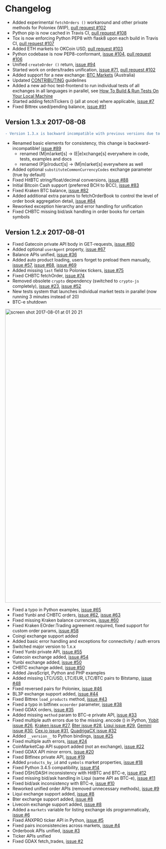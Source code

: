 # Сhangelog

- Added experimental `fetchOrders ()` workaround and other private methods for Poloniex (WIP), [pull request #102](https://github.com/kroitor/ccxt/pull/102)
- Python pip is now cached in Travis CI, [pull request #108](https://github.com/kroitor/ccxt/pull/108)
- Tox is now enforcing Python PEP8 with flask8 upon each build in Travis CI, [pull request #107](https://github.com/kroitor/ccxt/pull/107)
- Added ETH markets to OKCoin USD, [pull request #103](https://github.com/kroitor/ccxt/pull/103)
- Python codebase is now PEP8-conformant, [issue #104](https://github.com/kroitor/ccxt/issues/104), [pull request #106](https://github.com/kroitor/ccxt/pull/106)
- Unified `createOrder ()` return, [issue #94](https://github.com/kroitor/ccxt/issues/94)
- Started work on orders/trades unification, [issue #71](https://github.com/kroitor/ccxt/issues/71), [pull request #102](https://github.com/kroitor/ccxt/pull/102)
- Added support for a new exchange: [BTC Markets](https://btcmarkets.net) (Australia)
- Updated [CONTRIBUTING](https://github.com/kroitor/ccxt/blob/master/CONTRIBUTING.md) guidelines
- Added a new ad-hoc test-frontend to run individual tests of all exchanges in all languages in parallel, see [How To Build & Run Tests On Your Local Machine](https://github.com/kroitor/ccxt/blob/master/CONTRIBUTING.md#how-to-build--run-tests-on-your-local-machine)
- Started adding fetchTickers () (all at once) where applicable, [issue #7](https://github.com/kroitor/ccxt/issues/7)
- Fixed Bittrex used/pending balance, [issue #91](https://github.com/kroitor/ccxt/issues/91)

## Version 1.3.x 2017-08-08

```diff
- Version 1.3.x is backward incompatible with previous versions due to a major renaming in the code
```

- Renamed basic elements for consistency, this change is backward-incompatible! [issue #89](https://github.com/kroitor/ccxt/issues/89)
  - renamed (M|m)arket[s] → (E|e)xchange[s] everywhere in code, tests, examples and docs
  - renamed (P|p)roduct[s] → (M|m)arket[s] everywhere as well
- Added optional `substituteCommonCurrencyCodes` exchange parameter (true by default)
- Fixed HitBTC string/float/decimal conversions, [issue #88](https://github.com/kroitor/ccxt/issues/88)
- Initial Bitcoin Cash support (preferred BCH to BCC), [issue #83](https://github.com/kroitor/ccxt/issues/83)
- Fixed Kraken BTC balance, [issue #82](https://github.com/kroitor/ccxt/issues/82)
- Added additional extra params to fetchOrderBook to control the level of order book aggregation detail, [issue #84](https://github.com/kroitor/ccxt/issues/84)
- Reworked exception hierarchy and error handling for unification
- Fixed CHBTC missing bid/ask handling in order books for certain symbols

## Version 1.2.x 2017-08-01

- Fixed Gatecoin private API body in GET-requests, [issue #80](https://github.com/kroitor/ccxt/issues/80)
- Added optional `userAgent` property, [issue #67](https://github.com/kroitor/ccxt/issues/67)
- Balance APIs unified, [issue #36](https://github.com/kroitor/ccxt/issues/36)
- Added auto product loading, users forget to preload them manually, [issue #57](https://github.com/kroitor/ccxt/issues/57), [issue #68](https://github.com/kroitor/ccxt/issues/68), [issue #69](https://github.com/kroitor/ccxt/issues/69)
- Added missing `last` field to Poloniex tickers, [issue #75](https://github.com/kroitor/ccxt/issues/75)
- Fixed CHBTC fetchOrder, [issue #74](https://github.com/kroitor/ccxt/issues/74)
- Removed obsolete `crypto` dependency (switched to `crypto-js` completely), [issue #23](https://github.com/kroitor/ccxt/issues/23), [issue #52](https://github.com/kroitor/ccxt/issues/52)
- New tests system that launches individual market tests in parallel (now running 3 minutes instead of 20)
- BTC-e shutdown

<img width="949" alt="screen shot 2017-08-01 at 01 20 21" src="https://user-images.githubusercontent.com/1294454/28800889-9d03c61e-7657-11e7-881c-c4becb03903d.png">

- Fixed a typo in Python examples, [issue #65](https://github.com/kroitor/ccxt/issues/65)
- Fixed Yunbi and CHBTC orders, [issue #62](https://github.com/kroitor/ccxt/issues/62), [issue #63](https://github.com/kroitor/ccxt/issues/63)
- Fixed missing Kraken balance currencies, [issue #60](https://github.com/kroitor/ccxt/issues/60)
- Fixed Kraken EOrder:Trading agreement required, fixed support for custom order params, [issue #58](https://github.com/kroitor/ccxt/issues/58)
- Coingi exchange support added
- Added basic error handling and exceptions for connectivity / auth errors
- Switched major version to 1.x.x
- Fixed Yunbi private API, [issue #55](https://github.com/kroitor/ccxt/issues/55)
- Gatecoin exchange added, [issue #54](https://github.com/kroitor/ccxt/issues/54)
- Yunbi exchange added, [issue #50](https://github.com/kroitor/ccxt/issues/50)
- CHBTC exchange added, [issue #50](https://github.com/kroitor/ccxt/issues/50)
- Added JavaScript, Python and PHP examples
- Added missing LTC/USD, LTC/EUR, LTC/BTC pairs to Bitstamp, [issue #48](https://github.com/kroitor/ccxt/issues/48)
- Fixed reversed pairs for Poloniex, [issue #46](https://github.com/kroitor/ccxt/issues/46)
- BL3P exchange support added, [issue #44](https://github.com/kroitor/ccxt/issues/44)
- Fixed Bittrex `load_products` method, [issue #43](https://github.com/kroitor/ccxt/issues/43)
- Fixed a typo in bitfinex `ocoorder` parameter, [issue #38](https://github.com/kroitor/ccxt/issues/38)
- Fixed GDAX orders, [issue #35](https://github.com/kroitor/ccxt/issues/35)
- Added missing `method` param to BTC-e private API, [issue #33](https://github.com/kroitor/ccxt/issues/33)
- Fixed multiple auth errors due to the missing .encode () in Python, [Yobit issue #26](https://github.com/kroitor/ccxt/issues/26), [Kraken issue #27](https://github.com/kroitor/ccxt/issues/27), [Bter issue #28](https://github.com/kroitor/ccxt/issues/28), [Liqui issue #29](https://github.com/kroitor/ccxt/issues/29), [Gemini issue #30](https://github.com/kroitor/ccxt/issues/30), [Cex.io issue #31](https://github.com/kroitor/ccxt/issues/31), [QuadrigaCX issue #32](https://github.com/kroitor/ccxt/issues/32)
- Added `__version__` to Python bindings, [issue #25](https://github.com/kroitor/ccxt/issues/25)
- Fixed multiple auth errors, [issue #24](https://github.com/kroitor/ccxt/issues/24)
- CoinMarketCap API support added (not an exchange), [issue #22](https://github.com/kroitor/ccxt/issues/22)
- Fixed GDAX API minor errors, [issue #20](https://github.com/kroitor/ccxt/issues/20)
- Fixed Bitfinex private API, [issue #19](https://github.com/kroitor/ccxt/issues/19)
- Added `products_by_id` and `symbols` market properties, [issue #18](https://github.com/kroitor/ccxt/issues/18)
- Fixed Python 3.4.5 compatibility, [issue #14](https://github.com/kroitor/ccxt/issues/14)
- Fixed DSH/DASH inconsistency with HitBTC and BTC-e, [issue #12](https://github.com/kroitor/ccxt/issues/12)
- Fixed missing bid/ask handling in Liqui (same API as BTC-e), [issue #11](https://github.com/kroitor/ccxt/issues/11)
- Fixed bid/ask inconsistency with BTC-e, [issue #10](https://github.com/kroitor/ccxt/issues/10)
- Reworked unified order APIs (removed unnecessary methods), [issue #9](https://github.com/kroitor/ccxt/issues/9)
- Liqui exchange support added, [issue #8](https://github.com/kroitor/ccxt/issues/8)
- Bter exchange support added, [issue #8](https://github.com/kroitor/ccxt/issues/8)
- Livecoin exchange support added, [issue #8](https://github.com/kroitor/ccxt/issues/8)
- Added a `markets` variable for listing exchange ids programmatically, [issue #6](https://github.com/kroitor/ccxt/issues/6)
- Fixed ANXPRO ticker API in Python, [issue #5](https://github.com/kroitor/ccxt/issues/5)
- Fixed pairs inconsistencies across markets, [issue #4](https://github.com/kroitor/ccxt/issues/4)
- Orderbook APIs unified, [issue #3](https://github.com/kroitor/ccxt/issues/3)
- Ticker APIs unified
- Fixed GDAX fetch_trades, [issue #2](https://github.com/kroitor/ccxt/issues/2)